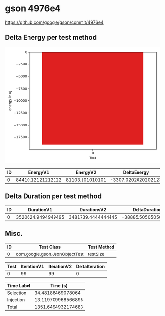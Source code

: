 # gson 4976e4


https://github.com/google/gson/commit/4976e4



## Delta Energy per test method

![](./gson_delta_energy_0_v.png)


| ID | EnergyV1 | EnergyV2 | DeltaEnergy | σV1 | σV2 |
| --- | --- | --- | --- | --- | --- |
| 0 | 84410.12121212122 | 81103.101010101 | -3307.0202020202123 | 17546.828599621633 | 19966.42252266122 |

## Delta Duration per test method


| ID | DurationV1 | DurationsV2 | DeltaDuration |
| --- | --- | --- | --- |
| 0 | 3520624.9494949495 | 3481739.4444444445 | -38885.505050505046 |

## Misc.

| ID | Test Class | Test Method |
| --- | --- | --- |
| 0 | com.google.gson.JsonObjectTest | testSize |




| Test | IterationV1 | IterationV2 | DeltaIteration |
| --- | --- | --- | --- |
| 0 | 99 | 99 | 0 |



| Time Label | Time (s) |
| --- | --- |
| Selection | 34.48186469078064 |
| Injection | 13.119709968566895 |
| Total | 1351.6494932174683 |


